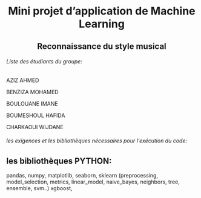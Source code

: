 <h1 align="center">Mini projet d’application de Machine Learning</h1>
<h2 align="center">Reconnaissance du style musical</h2>

###### Liste des étudiants du groupe:

AZIZ AHMED

BENZIZA MOHAMED

BOULOUANE IMANE

BOUMESHOUL HAFIDA

CHARKAOUI WIJDANE 

###### les exigences et les bibliothèques nécessaires pour l'exécution du code:

## les bibliothèques PYTHON:

pandas,
numpy,
matplotlib,
seaborn,
sklearn (preprocessing, model_selection, metrics, linear_model, naive_bayes, neighbors, tree, ensemble, svm..) 
xgboost,

